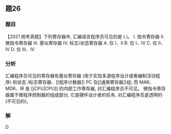## 题26
### 题目
【2021 统考真题】下列寄存器中, 汇编语言程序员可见的是 ( )。
I. 指令寄存器 
II. 微指令寄存器 
III. 基址寄存器
IV. 标志/状态寄存器
A. 仅 I、II 
B. 仅 I、IV 
C. 仅 II、IV 
D. 仅 III、IV
### 分析
汇编程序员可见的寄存器有基址寄存器 (用于实现多道程序设计或者编制浮动程序) 和状态 /标志寄存器、[[程序计数器]] PC 及[[通用寄存器]]组;
而 MAR、MDR、IR 是 [[CPU|CPU]] 的内部工作寄存器, 对汇编程序员不可见。
微指令寄存器属于微程序控制器的组成部分, 它是硬件设计者的任务, 对汇编程序员是透明的 (不可见的)。
### 解
D